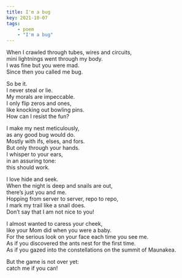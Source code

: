 ```yaml
---
title: I'm a bug
key: 2021-10-07
tags: 
    - poem
    - "I'm a bug"
---
```


When I crawled through tubes, wires and circuits,  
mini lightnings went through my body.  
I was fine but you were mad.  
Since then you called me bug.  

So be it.  
I never steal or lie.  
My morals are impeccable.  
I only flip zeros and ones,  
like knocking out bowling pins.  
How can I resist the fun?  

I make my nest meticulously,  
as any good bug would do.  
Mostly with ifs, elses, and fors.  
But only through your hands.  
I whisper to your ears,  
in an assuring tone:  
this should work.  

I love hide and seek.  
When the night is deep and snails are out,  
there’s just you and me.  
Hopping from server to server, repo to repo,  
I mark my trail like a snail does.  
Don’t say that I am not nice to you!  

I almost wanted to caress your cheek,  
like your Mom did when you were a baby.  
For the serious look on your face each time you see me.  
As if you discovered the ants nest for the first time.  
As if you gazed into the constellations on the summit of Maunakea.  

But the game is not over yet:  
catch me if you can!  
